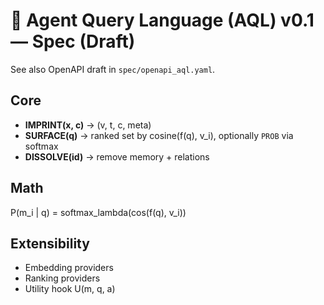 # 📜 Agent Query Language (AQL) v0.1 — Spec (Draft)
See also OpenAPI draft in `spec/openapi_aql.yaml`.

## Core
- **IMPRINT(x, c)** → (v, t, c, meta)
- **SURFACE(q)** → ranked set by cosine(f(q), v_i), optionally `PROB` via softmax
- **DISSOLVE(id)** → remove memory + relations

## Math
P(m_i | q) = softmax_lambda(cos(f(q), v_i))

## Extensibility
- Embedding providers
- Ranking providers
- Utility hook U(m, q, a)

